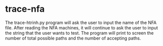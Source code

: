 # trace-nfa
The trace-htrinh.py program will ask the user to input the name of the NFA file. After reading the NFA machines, it will continue to ask the user to input the string that the user wants to test. The program will print to screen the number of total possible paths and the number of
accepting paths.
